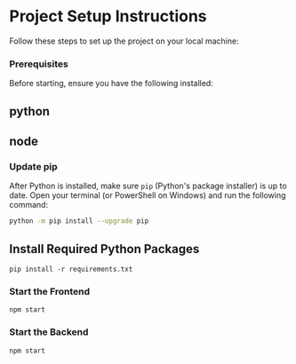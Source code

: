 # Project Setup Instructions

Follow these steps to set up the project on your local machine:

### Prerequisites
Before starting, ensure you have the following installed:
## python
## node

### Update pip
After Python is installed, make sure `pip` (Python's package installer) is up to date. Open your terminal (or PowerShell on Windows) and run the following command:

```bash
python -m pip install --upgrade pip

```

## Install Required Python Packages
`pip install -r requirements.txt`

### Start the Frontend
`npm start`

### Start the Backend
`npm start`

